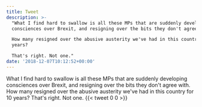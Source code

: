 ```yaml
---
title: Tweet
description: >-
  "What I find hard to swallow is all these MPs that are suddenly developing
  consciences over Brexit, and resigning over the bits they don't agree with.

  How many resigned over the abusive austerity we've had in this country for 10
  years?

  That's right. Not one."
date: '2018-12-07T10:12:52+00:00'
---
```

What I find hard to swallow is all these MPs that are suddenly developing consciences over Brexit, and resigning over the bits they don't agree with.
How many resigned over the abusive austerity we've had in this country for 10 years?
That's right. Not one.
      {{< tweet 0 0 >}}
    
